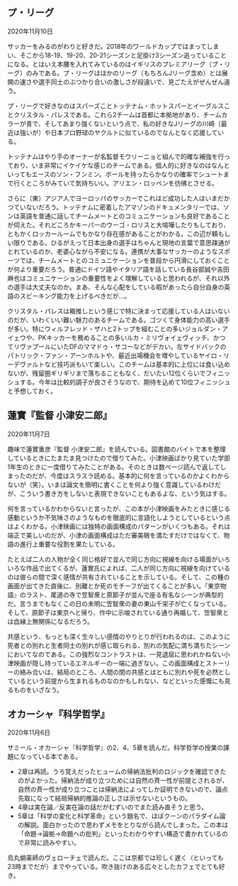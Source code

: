 ## プ・リーグ

2020年11月10日

サッカーをみるのがわりと好きだ。2018年のワールドカップではまってしまい、そこから18-19、19-20、20-21シーズンと足掛け3シーズン追っていることになる。とはいえ本腰を入れてみているのはイギリスのプレミアリーグ（プ・リーグ）のみである。プ・リーグはほかのリーグ（もちろんJリーグ含め）とは展開の速さや選手同士のぶつかり合いの激しさが段違いで、見ごたえがぜんぜん違う。

プ・リーグで好きなのはスパーズことトッテナム・ホットスパーとイーグルスことクリスタル・パレスである。これら2チームは首都に本拠地があり、チームカラーが青で、そしてあまり強くないという点で、私の好きなJリーグの川崎（最近は強いが）や日本プロ野球のヤクルトに似ているのでなんとなく応援している。

トッテナムはやり手のオーナーが名監督モウリーニョと組んで的確な補強を行っており、いま非常にイケイケな感じのチームである。個人的に好きなのはなんといってもエースのソン・フンミン。ボールを持ったらかなりの確率でシュートまで行くところがみていて気持ちいい。アリエン・ロッベンを彷彿とさせる。

さらに（東）アジア人でヨーロッパのサッカーでこれほど成功した人はいまだかつていないだろう。トッテナムに密着したアマゾンのドキュメンタリーでは、ソンは英語を普通に話してチームメートとのコミュニケーションも良好であることが伺えた。それどころかキーパーのウーゴ・ロリスと大喧嘩したりもしており、ともかくロッカールームでもかなり存在感があることがわかる。この辺が頼もしい限りである。ひるがえって日本出身の選手はちゃんと現地の言葉で意思疎通がとれているのか、老婆心ながら不安になる。連携が大事なサッカーのようなスポーツでは、チームメートとのコミュニケーションを普段から円滑にしておくことが何より重要だろう。普通にドイツ語やイタリア語を話している長谷部誠や吉田麻也はコミュニケーションの重要性をよく理解していると思われるが、それ以外の選手は大丈夫なのか。まあ、そんな心配をしている暇があったら自分自身の英語のスピーキング能力を上げるべきだが…。

クリスタル・パレスは箱推しという感じで特に決まって応援している人はいないのだが、いわくいい難い魅力のあるチームである。ゴツくて身体能力の高い選手が多い。特にウィルフレッド・ザハと2トップを組むことの多いジョルダン・アイェウや、PKキッカーを務めることの多いルカ・ミリヴォイェヴィッチ、かつてリヴァプールにいたDFのママドゥ・サコーなどがデカい。左サイドバックのパトリック・ファン・アーンホルトや、最近出場機会を増やしているヤイロ・リーデヴァルトなど技巧派もいて楽しい。このチームは基本的に上位には食い込めないが、残留圏ギリギリまで落ちることもなく、だいたい12位くらいでフィニッシュする。今年は比較的調子が良さそうなので、期待を込めて10位フィニッシュと予想しておく。



## 蓮實『監督 小津安二郎』

2020年11月7日

趣味で蓮實重彦『監督 小津安二郎』を読んでいる。図書館のバイトで本を整理しているときにたまたま見つけたので借りてみた。小津映画ばかり見ていた学部1年生のときに一度借りてみたことがある。そのときは数ページ読んで返してしまったのだが、今度はスラスラ読める。基本的に何を言っているのかよくわからないが（笑）。いまは論文を簡明に書くことを何より強く意識しているわけだが、こういう書き方をしないと表現できないこともあるよな、という気はする。

何を言っているかわからないと言ったが、この本が小津映画をみたときに感じる感動というか不気味さのようなものを徹底的に言語化しようとしているという点はよくわかる。小津映画には独特の画面構成のパターンがいくつもある。それは端正で美しいのだが、小津の画面構成はただ審美眼を満たすだけではなくて、物語の進行上重要な役割を果たしている。

たとえば二人の人物が全く同じ格好で並んで同じ方向に視線を向ける場面がいろいろな作品で出てくるが、蓮實氏によれば、二人が同じ方向に視線を向けているのは彼らの間で深く感情が共有されていることを示している。そして、この種の画面が出てきた直後に、別離とか死のモチーフが出てくることが多い。『東京物語』のラスト、尾道の寺で笠智衆と原節子が並んで座る有名なシーンが典型的だ。言うまでもなくこの日の未明に笠智衆の妻の東山千栄子が亡くなっている。そして、原節子は東京へと帰り、作中に示唆されている通り再婚して、笠智衆とは血縁上無関係になるだろう。

共感という、もっとも深く生々しい感情のやりとりが行われるのは、このように死者との別れと生者同士の別れが感じ取られる、別れの気配に満ち満ちたシーンにおいてなのである。この強烈なコントラストは、一見退屈に思われかねない小津映画が隠し持っているエネルギーの一端に過ぎない。この画面構成とストーリーの絡み合いは、結局のところ、人間の間の共感とはともに別れや死を必然としているという前提から生まれるものなのかもしれない、などといった感慨にも見るものをいざなう。



## オカーシャ『科学哲学』

2020年11月6日

サミール・オカーシャ『科学哲学』の2、4、5章を読んだ。科学哲学の授業の課題になっている本である。

- 2章は再読。うろ覚えだったヒュームの帰納法批判のロジックを確認できたのがよかった。帰納法が成り立つためには自然の斉一性が前提とされるが、自然の斉一性が成り立つことは帰納法によってしか証明できないので、論点先取になって結局帰納的推論の正しさは示せないというもの。
- 4章は実在論／反実在論の話だがむずいのでまた読み直そうと思う。
- 5章は「科学の変化と科学革命」という題名で、ほぼクーンのパラダイム論の解説。面白かったので思わずメモをとりながら読んでしまった。この本は「命題→論拠→命題への批判」といったわかりやすい構造で書かれているので非常に読みやすい。

烏丸蛸薬師のヴェローチェで読んだ。ここは京都では珍しく遅く（といっても23時までだが）までやっている。吹き抜けのある広々としたカフェでとても好き。